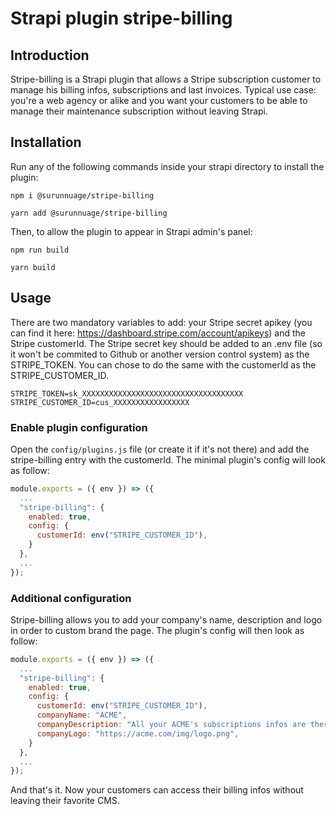 # Strapi plugin stripe-billing

## Introduction

Stripe-billing is a Strapi plugin that allows a Stripe subscription customer to manage his billing infos, subscriptions and last invoices. Typical use case: you're a web agency or alike and you want your customers to be able to manage their maintenance subscription without leaving Strapi.

## Installation

Run any of the following commands inside your strapi directory to install the plugin:

```
npm i @surunnuage/stripe-billing

yarn add @surunnuage/stripe-billing
```

Then, to allow the plugin to appear in Strapi admin's panel:

```
npm run build

yarn build
```

## Usage

There are two mandatory variables to add: your Stripe secret apikey (you can find it here: https://dashboard.stripe.com/account/apikeys) and the Stripe customerId. The Stripe secret key should be added to an .env file (so it won't be commited to Github or another version control system) as the STRIPE_TOKEN. You can chose to do the same with the customerId as the STRIPE_CUSTOMER_ID.

```
STRIPE_TOKEN=sk_XXXXXXXXXXXXXXXXXXXXXXXXXXXXXXXXXXXX
STRIPE_CUSTOMER_ID=cus_XXXXXXXXXXXXXXXXX
```

### Enable plugin configuration

Open the `config/plugins.js` file (or create it if it's not there) and add the stripe-billing entry with the customerId. The minimal plugin's config will look as follow:

```js
module.exports = ({ env }) => ({
  ...
  "stripe-billing": {
    enabled: true,
    config: {
      customerId: env("STRIPE_CUSTOMER_ID"),
    }
  },
  ...
});
```

### Additional configuration

Stripe-billing allows you to add your company's name, description and logo in order to custom brand the page. The plugin's config will then look as follow:

```js
module.exports = ({ env }) => ({
  ...
  "stripe-billing": {
    enabled: true,
    config: {
      customerId: env("STRIPE_CUSTOMER_ID"),
      companyName: "ACME",
      companyDescription: "All your ACME's subscriptions infos are there.",
      companyLogo: "https://acme.com/img/logo.png",
    }
  },
  ...
});
```

And that's it. Now your customers can access their billing infos without leaving their favorite CMS.
